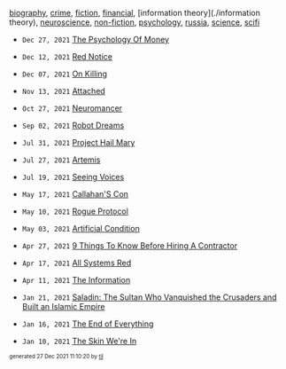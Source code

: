 [biography](./biography), [crime](./crime), [fiction](./fiction), [financial](./financial), [information theory](./information theory), [neuroscience](./neuroscience), [non-fiction](./non-fiction), [psychology](./psychology), [russia](./russia), [science](./science), [scifi](./scifi)

* <code>Dec 27, 2021</code> [The Psychology Of Money](2021-12-27T10-13-39-the-psychology-of-money.md)
* <code>Dec 12, 2021</code> [Red Notice](2021-12-15T21-11-09-red-notice.md)
* <code>Dec 07, 2021</code> [On Killing](2021-12-07T21-52-09-on-killing.md)

* <code>Nov 13, 2021</code> [Attached](2021-11-13T21-54-47-attached.md)

* <code>Oct 27, 2021</code> [Neuromancer](2021-10-27T04-44-47-neuromancer.md)

* <code>Sep 02, 2021</code> [Robot Dreams](2021-09-02T04-51-51-robot-dreams.md)

* <code>Jul 31, 2021</code> [Project Hail Mary](2021-07-31T18-02-26-project-hail-mary.md)
* <code>Jul 27, 2021</code> [Artemis](2021-07-27T12-50-36-artemis.md)
* <code>Jul 19, 2021</code> [Seeing Voices](2021-07-19T15-32-44-seeing-voices.md)

* <code>May 17, 2021</code> [Callahan'S Con](2021-05-17T10-54-54-callahan's-con.md)
* <code>May 10, 2021</code> [Rogue Protocol](2021-05-10T21-43-13-rogue-protocol.md)
* <code>May 03, 2021</code> [Artificial Condition](2021-05-03T21-46-11-artificial-condition.md)

* <code>Apr 27, 2021</code> [9 Things To Know Before Hiring A Contractor](2021-04-27T22-38-54-9-things-to-know-before-hiring-a-contractor.md)
* <code>Apr 17, 2021</code> [All Systems Red](2021-04-17T20-45-05-all-systems-red.md)
* <code>Apr 11, 2021</code> [The Information](2021-04-11T18-17-33-the-information.md)

* <code>Jan 21, 2021</code> [Saladin: The Sultan Who Vanquished the Crusaders and Built an Islamic Empire](2021-01-21T01-17-38-saladin.md)
* <code>Jan 16, 2021</code> [The End of Everything](2021-01-16T20-15-38-the-end-of-everything.md)
* <code>Jan 10, 2021</code> [The Skin We're In](2021-01-10T16-54-31-the-skin-we're-in.md)


<sup><sub>generated 27 Dec 2021 11:10:20 by <a href='https://github.com/senorprogrammer/til'>til</a></sub></sup>
